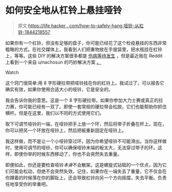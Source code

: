 # 如何安全地从杠铃上悬挂哑铃

> 原文:[https://life hacker . com/how-to-safely-hang 哑铃-从杠铃-1844218557](https://lifehacker.com/how-to-safely-hang-dumbbells-from-a-barbell-1844218557)

如果你有一个杠铃，但没有足够的盘子，你可能已经花了这个检疫悬挂的东西非常粗略的方式。在社交媒体上，我看到人们把重物放在手提袋里，把水瓶挂在杠铃上，等等。这些 DIY 的解决方案很多都是 [伤病等待发生](https://vitals.lifehacker.com/how-to-prevent-injuries-when-youre-working-out-at-home-1843106512) ，但是最近我在 Reddit 上看到一个来自 u/nachosun 的巧妙解决方案 [。](https://www.reddit.com/r/powerlifting/comments/hibchv/figure_8_straps_coming_in_clutch/) 

Watch

这个窍门很简单:用 8 字形硬拉带把哑铃挂在你的杠铃上。我试过了，可以报告它确实有效，如果你使用合适大小的哑铃，它是安全的。

我会告诉你我的意思。这是一个 8 字形硬拉带。如果你参加大力士赛或真正的拉力赛，你可能已经有一双了。即使一套常规的硬拉带会松脱，它们也能帮助你抓住横杆。但是在这里，我们以不同的方式使用它们。

取下可调节哑铃的一端，在哑铃把手上放一个环，然后将带子折叠在杆上。现在，你可以把另一个环放在哑铃上，然后把板重新固定在哑铃上。

我这样做，而不是让一个小哑铃穿过环，因为你希望哑铃不可能滑出。当你这样做时，使用可调节的哑铃，你可以确保哑铃末端的板太大，无法穿过带子的环。这样，即使你举的时候东西移动了，你也不会突然失去重量。

即便如此，你还是要检查哑铃*本身*不会散架。这是螺旋式钻铤的一个优点，因为它们可能会松动，但绝不会突然失效。记住，如果你在一端失去了重量，它不仅会在你蹲着的时候落在你的脚趾上，还会导致杠铃向另一个方向摇摆，失去平衡。负责任地享受你的举重吧。